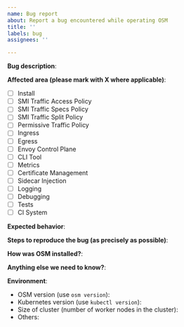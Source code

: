 ```yaml
---
name: Bug report
about: Report a bug encountered while operating OSM
title: ''
labels: bug
assignees: ''

---
```


<!--

This issue tracker is a best-effort forum for users and customers to report bugs.

Be sure to not include any sensitive information. Sensitive information should __NOT__ be included in this issue.

-->

**Bug description**:

**Affected area (please mark with X where applicable)**:
- [ ] Install
- [ ] SMI Traffic Access Policy
- [ ] SMI Traffic Specs Policy
- [ ] SMI Traffic Split Policy
- [ ] Permissive Traffic Policy
- [ ] Ingress
- [ ] Egress
- [ ] Envoy Control Plane
- [ ] CLI Tool
- [ ] Metrics
- [ ] Certificate Management
- [ ] Sidecar Injection
- [ ] Logging
- [ ] Debugging
- [ ] Tests
- [ ] CI System

**Expected behavior**:

**Steps to reproduce the bug (as precisely as possible)**:

**How was OSM installed?**:

**Anything else we need to know?**:

**Environment**:
- OSM version (use `osm version`):
- Kubernetes version (use `kubectl version`):
- Size of cluster (number of worker nodes in the cluster):
- Others:
